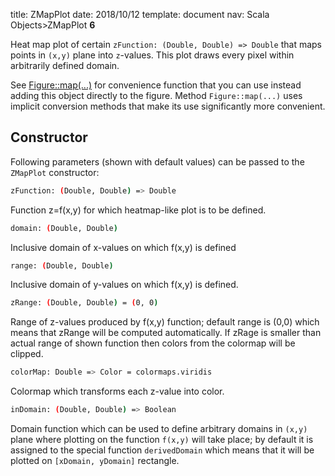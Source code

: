 title:      ZMapPlot
date:       2018/10/12
template:   document
nav:        Scala Objects>ZMapPlot __6__

Heat map plot of certain `zFunction: (Double, Double) => Double` that maps
points in `(x,y)` plane into `z`-values. This plot draws every pixel within
arbitrarily defined domain.

See [Figure::map(...)](Figure.md#zscatter) for convenience function
that you can use instead adding this object directly to the figure.
Method `Figure::map(...)` uses implicit conversion methods that make
its use significantly more convenient.

## Constructor

Following parameters (shown with default values) can be passed to the `ZMapPlot` constructor:

```bash
zFunction: (Double, Double) => Double
```
Function z=f(x,y) for which heatmap-like plot is to be defined.

```bash
domain: (Double, Double)
```
Inclusive domain of x-values on which f(x,y) is defined

```bash
range: (Double, Double)
```
Inclusive domain of y-values on which f(x,y) is defined.

```bash
zRange: (Double, Double) = (0, 0)
```
Range of z-values produced by f(x,y) function; default range is (0,0) which means that zRange will
be computed automatically. If zRage is smaller than actual range of shown function then colors from the
colormap will be clipped.

```bash
colorMap: Double => Color = colormaps.viridis
```
Colormap which transforms each z-value into color.

```bash
inDomain: (Double, Double) => Boolean
```
Domain function which can be used to define arbitrary domains in `(x,y)` plane where
plotting on the function `f(x,y)` will take place; by default it is assigned to the
special function `derivedDomain` which means that it will be plotted on `[xDomain, yDomain]`
rectangle.



